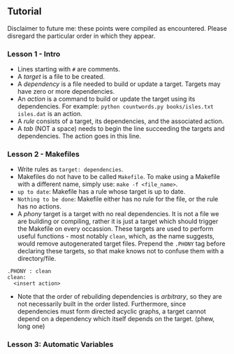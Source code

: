 ## Tutorial  
Disclaimer to future me: these points were compiled as encountered. Please
disregard the particular order in which they appear.  
### Lesson 1 - Intro  
+ Lines starting with `#` are comments.
+ A *target* is a file to be created.
+ A *dependency* is a file needed to build or update a target. Targets may have
zero or more dependencies.
+ An *action* is a command to build or update the target using its dependencies.
For example: `python countwords.py books/isles.txt isles.dat` is an action.
+ A *rule* consists of a target, its dependencies, and the associated action.
+ A *tab* (NOT a space) needs to begin the line succeeding the targets and
dependencies. The action goes in this line.
### Lesson 2 - Makefiles  
+ Write rules as `target: dependencies`.  
+ Makefiles do not have to be called `Makefile`. To make using a Makefile with
a different name, simply use: `make -f <file_name>`.
+ `up to date`: Makefile has a rule whose target is up to date.
+ `Nothing to be done`: Makefile either has no rule for the file, or the rule
has no actions.  
+ A *phony* target is a target with no real dependencies. It is not a file we
are building or compiling, rather it is just a target which should trigger
the Makefile on every occassion. These targets are used to perform useful
functions - most notably `clean`, which, as the name suggests, would remove
autogenerated target files. Prepend the `.PHONY` tag before declaring these
targets, so that make knows not to confuse them with a directory/file.
```make
.PHONY : clean
clean:
  <insert action>
```
+ Note that the order of rebuilding dependencies is *arbitrary*, so they are not
necessarily built in the order listed. Furthermore, since dependencies must form
directed acyclic graphs, a target cannot depend on a dependency which itself
depends on the target. (phew, long one)  
### Lesson 3: Automatic Variables
